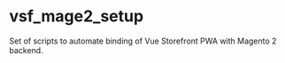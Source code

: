 # vsf_mage2_setup
Set of scripts to automate binding of Vue Storefront PWA with Magento 2 backend. 
